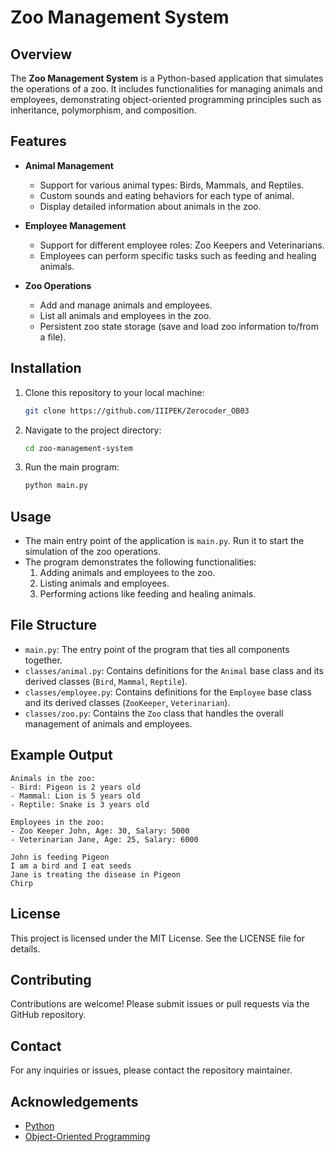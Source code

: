 # Zoo Management System

## Overview

The **Zoo Management System** is a Python-based application that simulates the operations of a zoo. It includes functionalities for managing animals and employees, demonstrating object-oriented programming principles such as inheritance, polymorphism, and composition.

## Features

- **Animal Management**
  - Support for various animal types: Birds, Mammals, and Reptiles.
  - Custom sounds and eating behaviors for each type of animal.
  - Display detailed information about animals in the zoo.

- **Employee Management**
  - Support for different employee roles: Zoo Keepers and Veterinarians.
  - Employees can perform specific tasks such as feeding and healing animals.

- **Zoo Operations**
  - Add and manage animals and employees.
  - List all animals and employees in the zoo.
  - Persistent zoo state storage (save and load zoo information to/from a file).

## Installation

1. Clone this repository to your local machine:

   ```bash
   git clone https://github.com/IIIPEK/Zerocoder_OB03
   ```

2. Navigate to the project directory:

   ```bash
   cd zoo-management-system
   ```

3. Run the main program:

   ```bash
   python main.py
   ```

## Usage

- The main entry point of the application is `main.py`. Run it to start the simulation of the zoo operations.
- The program demonstrates the following functionalities:
  1. Adding animals and employees to the zoo.
  2. Listing animals and employees.
  3. Performing actions like feeding and healing animals.

## File Structure

- `main.py`: The entry point of the program that ties all components together.
- `classes/animal.py`: Contains definitions for the `Animal` base class and its derived classes (`Bird`, `Mammal`, `Reptile`).
- `classes/employee.py`: Contains definitions for the `Employee` base class and its derived classes (`ZooKeeper`, `Veterinarian`).
- `classes/zoo.py`: Contains the `Zoo` class that handles the overall management of animals and employees.

## Example Output

```
Animals in the zoo:
- Bird: Pigeon is 2 years old
- Mammal: Lion is 5 years old
- Reptile: Snake is 3 years old

Employees in the zoo:
- Zoo Keeper John, Age: 30, Salary: 5000
- Veterinarian Jane, Age: 25, Salary: 6000

John is feeding Pigeon
I am a bird and I eat seeds
Jane is treating the disease in Pigeon
Chirp
```

## License

This project is licensed under the MIT License. See the LICENSE file for details.

## Contributing

Contributions are welcome! Please submit issues or pull requests via the GitHub repository.

## Contact

For any inquiries or issues, please contact the repository maintainer.

## Acknowledgements

- [Python](https://www.python.org/)
- [Object-Oriented Programming](https://en.wikipedia.org/wiki/Object-oriented_programming)
